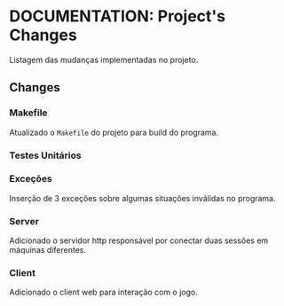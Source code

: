 # DOCUMENTATION: Project's Changes

Listagem das mudanças implementadas no projeto.

## Changes

### Makefile
Atualizado o `Makefile` do projeto para build do programa. 

### Testes Unitários

### Exceções
Inserção de 3 exceções sobre algumas situações inválidas no programa.

### Server
Adicionado o servidor http responsável por conectar duas sessões em máquinas diferentes.

### Client
Adicionado o client web para interação com o jogo.
